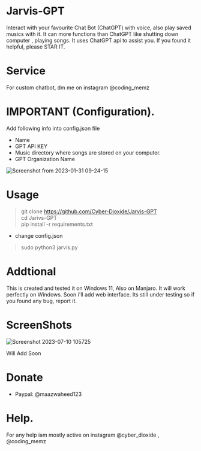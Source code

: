 # Jarvis-GPT
Interact with your favourite Chat Bot (ChatGPT) with voice, also play saved musics with it. It can more functions than ChatGPT like shutting down computer , playing songs. It uses ChatGPT api to assist you. If you found it helpful, please STAR IT.
# Service
For custom chatbot, dm me on instagram @coding_memz

# IMPORTANT (Configuration).
Add following info into config.json file
* Name
* GPT API KEY
* Music directory where songs are stored on your computer.
* GPT Organization Name

![Screenshot from 2023-01-31 09-24-15](https://user-images.githubusercontent.com/93708296/215664612-02f734ad-1063-4960-bc3e-a75a74fbbf8f.png)

# Usage
> git clone https://github.com/Cyber-Dioxide/Jarvis-GPT <br>
> cd Jarivs-GPT <br>
> pip install -r requirements.txt <br>
* change config.json <br>
> sudo python3 jarvis.py <br>

# Addtional
This is created and tested it on Windows 11, Also on Manjaro. It will work perfectly on Windows. Soon i'll add web interface. Its still under testing so if you found any bug, report it.

# ScreenShots
![Screenshot 2023-07-10 105725](https://github.com/Cyber-Dioxide/Jarvis-GPT/assets/93708296/f282914a-8207-48cc-90f3-2d275c1ef797)

Will Add Soon

# Donate
* Paypal: @maazwaheed123

# Help.
For any help iam mostly active on instagram @cyber_dioxide , @coding_memz
